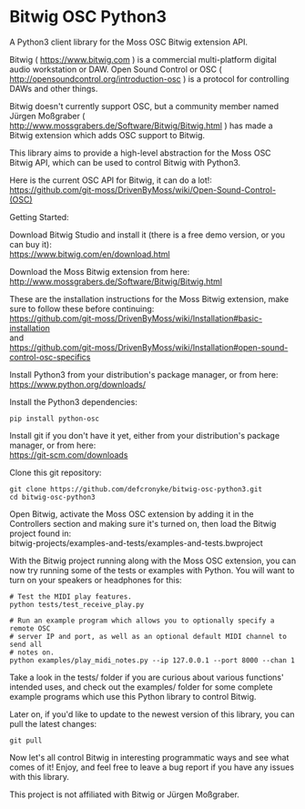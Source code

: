 # Bitwig OSC Python3
A Python3 client library for the Moss OSC Bitwig extension API.

Bitwig ( https://www.bitwig.com ) is a commercial multi-platform digital audio workstation or DAW. Open Sound Control or OSC ( http://opensoundcontrol.org/introduction-osc ) is a protocol for controlling DAWs and other things.  

Bitwig doesn't currently support OSC, but a community member named Jürgen Moßgraber ( http://www.mossgrabers.de/Software/Bitwig/Bitwig.html ) has made a Bitwig extension which adds OSC support to Bitwig.

This library aims to provide a high-level abstraction for the Moss OSC Bitwig API, which can be used to control Bitwig with Python3.

Here is the current OSC API for Bitwig, it can do a lot!:  
https://github.com/git-moss/DrivenByMoss/wiki/Open-Sound-Control-(OSC)  
  
  
Getting Started:

Download Bitwig Studio and install it (there is a free demo version, or you can buy it):  
https://www.bitwig.com/en/download.html

Download the Moss Bitwig extension from here:  
http://www.mossgrabers.de/Software/Bitwig/Bitwig.html

These are the installation instructions for the Moss Bitwig extension, make sure to follow these before continuing:  
https://github.com/git-moss/DrivenByMoss/wiki/Installation#basic-installation  
and  
https://github.com/git-moss/DrivenByMoss/wiki/Installation#open-sound-control-osc-specifics

Install Python3 from your distribution's package manager, or from here:  
https://www.python.org/downloads/

Install the Python3 dependencies:
```
pip install python-osc
```

Install git if you don't have it yet, either from your distribution's package manager, or from here:  
https://git-scm.com/downloads

Clone this git repository:
```
git clone https://github.com/defcronyke/bitwig-osc-python3.git
cd bitwig-osc-python3
```

Open Bitwig, activate the Moss OSC extension by adding it in the Controllers section and making sure it's turned on, then load the Bitwig project found in:  
bitwig-projects/examples-and-tests/examples-and-tests.bwproject

With the Bitwig project running along with the Moss OSC extension, you can now try running some of the tests or examples with Python. You will want to turn on your speakers or headphones for this:

```
# Test the MIDI play features.
python tests/test_receive_play.py

# Run an example program which allows you to optionally specify a remote OSC 
# server IP and port, as well as an optional default MIDI channel to send all 
# notes on.
python examples/play_midi_notes.py --ip 127.0.0.1 --port 8000 --chan 1
```

Take a look in the tests/ folder if you are curious about various functions' intended uses, and check out the examples/ folder for some complete example programs which use this Python library to control Bitwig.

Later on, if you'd like to update to the newest version of this library, you can pull the latest changes:
```
git pull
```

Now let's all control Bitwig in interesting programmatic ways and see what comes of it! Enjoy, and feel free to leave a bug report if you have any issues with this library.

This project is not affiliated with Bitwig or Jürgen Moßgraber.

